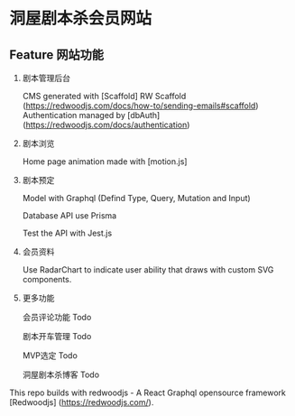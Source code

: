 # 洞屋剧本杀会员网站

## Feature 网站功能

1. 剧本管理后台

     CMS generated with [Scaffold] RW Scaffold (https://redwoodjs.com/docs/how-to/sending-emails#scaffold)
     Authentication managed by [dbAuth] (https://redwoodjs.com/docs/authentication)

2. 剧本浏览

     Home page animation made with [motion.js]

3. 剧本预定

     Model with Graphql (Defind Type, Query, Mutation and Input)

     Database API use Prisma

     Test the API with Jest.js

4. 会员资料

     Use RadarChart to indicate user ability that draws with custom SVG components.

5. 更多功能

     会员评论功能 Todo

     剧本开车管理 Todo

     MVP选定 Todo

     洞屋剧本杀博客 Todo

This repo builds with redwoodjs - A React Graphql opensource framework [Redwoodjs] (https://redwoodjs.com/).
